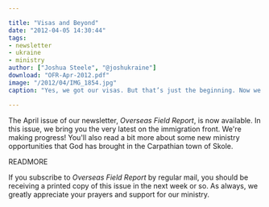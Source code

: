 ```yaml
---

title: "Visas and Beyond"
date: "2012-04-05 14:30:44"
tags:
- newsletter
- ukraine
- ministry
author: ["Joshua Steele", "@joshukraine"]
download: "OFR-Apr-2012.pdf"
image: "/2012/04/IMG_1854.jpg"
caption: "Yes, we got our visas. But that’s just the beginning. Now we have to register..."

---
```


The April issue of our newsletter, *Overseas Field Report*, is now available. In this issue, we bring you the very latest on the immigration front. We're making progress! You'll also read a bit more about some new ministry opportunities that God has brought in the Carpathian town of Skole.

READMORE

If you subscribe to *Overseas Field Report* by regular mail, you should be receiving a printed copy of this issue in the next week or so. As always, we greatly appreciate your prayers and support for our ministry.
